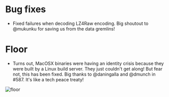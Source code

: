 # Bug fixes

- Fixed failures when decoding LZ4Raw encoding. Big shoutout to @mukunku for saving us from the data gremlins!

# Floor

- Turns out, MacOSX binaries were having an identity crisis because they were built by a Linux build server. They just couldn't get along! But fear not, this has been fixed. Big thanks to @daningalla and @dmunch in #587. It's like a tech peace treaty!

![floor](https://github.com/user-attachments/assets/6a643a36-36cd-4c1d-892b-3c6bd2593f27)
